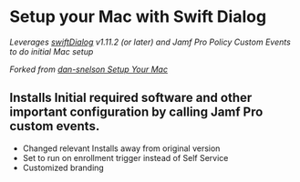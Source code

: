 # Setup your Mac with Swift Dialog
_Leverages [swiftDialog](https://github.com/bartreardon/swiftDialog) v1.11.2 (or later) and Jamf Pro Policy Custom Events to do initial Mac setup_

_Forked from [dan-snelson Setup Your Mac](https://github.com/dan-snelson/dialog-scripts/tree/main/Setup%20Your%20Mac)_

## Installs Initial required software and other important configuration by calling Jamf Pro custom events. 
- Changed relevant Installs away from original version
- Set to run on enrollment trigger instead of Self Service
- Customized branding
